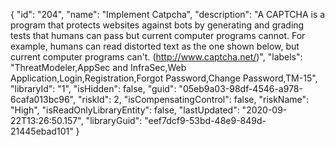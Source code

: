 {
  "id": "204",
  "name": "Implement Catpcha",
  "description": "A CAPTCHA is a program that protects websites against bots by generating and grading tests that humans can pass but current computer programs cannot. For example, humans can read distorted text as the one shown below, but current computer programs can't. (http://www.captcha.net/)",
  "labels": "ThreatModeler,AppSec and InfraSec,Web Application,Login,Registration,Forgot Password,Change Password,TM-15",
  "libraryId": "1",
  "isHidden": false,
  "guid": "05eb9a03-98df-4546-a978-6cafa013bc96",
  "riskId": 2,
  "isCompensatingControl": false,
  "riskName": "High",
  "isReadOnlyLibraryEntity": false,
  "lastUpdated": "2020-09-22T13:26:50.157",
  "libraryGuid": "eef7dcf9-53bd-48e9-849d-21445ebad101"
}
